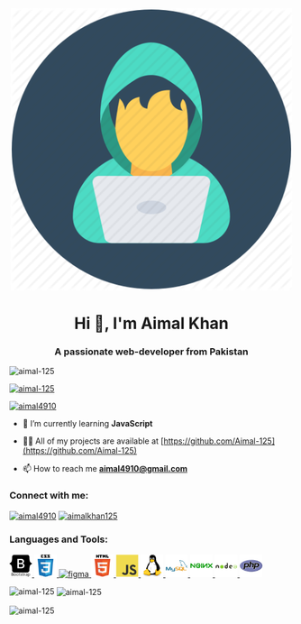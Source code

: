 <div align="center"><img src="programmer.jpg" alt="programmer picture" width="500" height="500"></div>
<h1 align="center">Hi 👋, I'm Aimal Khan</h1>
<h3 align="center">A passionate web-developer from Pakistan</h3>

<p align="left"> <img src="https://komarev.com/ghpvc/?username=aimal-125&label=Profile%20views&color=0e75b6&style=flat" alt="aimal-125" /> </p>

<p align="left"> <a href="https://github.com/ryo-ma/github-profile-trophy"><img src="https://github-profile-trophy.vercel.app/?username=aimal-125" alt="aimal-125" /></a> </p>

<p align="left"> <a href="https://twitter.com/aimal4910" target="blank"><img src="https://img.shields.io/twitter/follow/aimal4910?logo=twitter&style=for-the-badge" alt="aimal4910" /></a> </p>

- 🌱 I’m currently learning **JavaScript**

- 👨‍💻 All of my projects are available at [https://github.com/Aimal-125](https://github.com/Aimal-125)

- 📫 How to reach me **aimal4910@gmail.com**

<h3 align="left">Connect with me:</h3>
<p align="left">
<a href="https://twitter.com/aimal4910" target="blank"><img align="center" src="https://raw.githubusercontent.com/rahuldkjain/github-profile-readme-generator/master/src/images/icons/Social/twitter.svg" alt="aimal4910" height="30" width="40" /></a>
<a href="https://linkedin.com/in/aimalkhan125" target="blank"><img align="center" src="https://raw.githubusercontent.com/rahuldkjain/github-profile-readme-generator/master/src/images/icons/Social/linked-in-alt.svg" alt="aimalkhan125" height="30" width="40" /></a>
</p>

<h3 align="left">Languages and Tools:</h3>
<p align="left"> <a href="https://getbootstrap.com" target="_blank" rel="noreferrer"> <img src="https://raw.githubusercontent.com/devicons/devicon/master/icons/bootstrap/bootstrap-plain-wordmark.svg" alt="bootstrap" width="40" height="40"/> </a> <a href="https://www.w3schools.com/css/" target="_blank" rel="noreferrer"> <img src="https://raw.githubusercontent.com/devicons/devicon/master/icons/css3/css3-original-wordmark.svg" alt="css3" width="40" height="40"/> </a> <a href="https://www.figma.com/" target="_blank" rel="noreferrer"> <img src="https://www.vectorlogo.zone/logos/figma/figma-icon.svg" alt="figma" width="40" height="40"/> </a> <a href="https://www.w3.org/html/" target="_blank" rel="noreferrer"> <img src="https://raw.githubusercontent.com/devicons/devicon/master/icons/html5/html5-original-wordmark.svg" alt="html5" width="40" height="40"/> </a> <a href="https://developer.mozilla.org/en-US/docs/Web/JavaScript" target="_blank" rel="noreferrer"> <img src="https://raw.githubusercontent.com/devicons/devicon/master/icons/javascript/javascript-original.svg" alt="javascript" width="40" height="40"/> </a> <a href="https://www.linux.org/" target="_blank" rel="noreferrer"> <img src="https://raw.githubusercontent.com/devicons/devicon/master/icons/linux/linux-original.svg" alt="linux" width="40" height="40"/> </a> <a href="https://www.mysql.com/" target="_blank" rel="noreferrer"> <img src="https://raw.githubusercontent.com/devicons/devicon/master/icons/mysql/mysql-original-wordmark.svg" alt="mysql" width="40" height="40"/> </a> <a href="https://www.nginx.com" target="_blank" rel="noreferrer"> <img src="https://raw.githubusercontent.com/devicons/devicon/master/icons/nginx/nginx-original.svg" alt="nginx" width="40" height="40"/> </a> <a href="https://nodejs.org" target="_blank" rel="noreferrer"> <img src="https://raw.githubusercontent.com/devicons/devicon/master/icons/nodejs/nodejs-original-wordmark.svg" alt="nodejs" width="40" height="40"/> </a> <a href="https://www.php.net" target="_blank" rel="noreferrer"> <img src="https://raw.githubusercontent.com/devicons/devicon/master/icons/php/php-original.svg" alt="php" width="40" height="40"/> </a> </p>

<p><img align="left" src="https://github-readme-stats.vercel.app/api/top-langs?username=aimal-125&show_icons=true&locale=en&layout=compact" alt="aimal-125" /></p>

<p>&nbsp;<img align="center" src="https://github-readme-stats.vercel.app/api?username=aimal-125&show_icons=true&locale=en" alt="aimal-125" /></p>

<p><img align="center" src="https://github-readme-streak-stats.herokuapp.com/?user=aimal-125&" alt="aimal-125" /></p>
